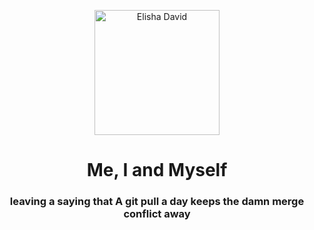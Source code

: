 <p align="center">
 <img width="200px" src="https://trexcruz.github.io/assets/img/IMG_16322090330371971.jpg" align="center" alt="Elisha David" />
 <h1 align="center">Me, I and Myself</h1>
<h3 align="center">leaving a saying that A git pull a day keeps the damn merge conflict away</h3>
 </p>
